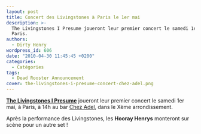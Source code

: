 ```yaml
---
layout: post
title: Concert des Livingstones à Paris le 1er mai
description: >-
  The Livingstones I Presume joueront leur premier concert le samedi 1er mai, à
  Paris.
authors:
  - Dirty Henry
wordpress_id: 606
date: "2010-04-30 11:45:45 +0200"
categories:
  - Catégories
tags:
  - Dead Rooster Announcement
cover: the-livingstones-i-presume-concert-chez-adel.png
---
```


[**The Livingstones I Presume**][2] joueront leur premier concert le samedi 1er
mai, à Paris, à 14h au bar [Chez Adel][1], dans le Xème arrondissement.

Après la performance des Livingstones, les **Hooray Henrys** monteront sur scène
pour un autre set !

[1]: https://www.timeout.fr/paris/bar/chez-adel
[2]: https://thelivingstonesipresume.bandcamp.com/
